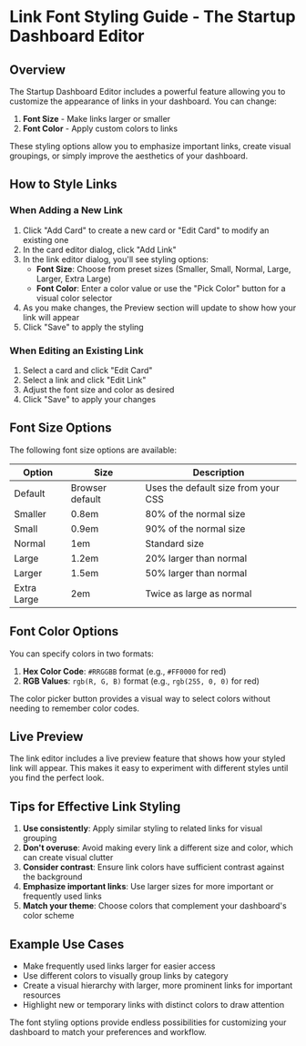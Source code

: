 # Link Font Styling Guide - The Startup Dashboard Editor

## Overview

The Startup Dashboard Editor includes a powerful feature allowing you to customize the appearance of links in your dashboard. You can change:

1. **Font Size** - Make links larger or smaller
2. **Font Color** - Apply custom colors to links

These styling options allow you to emphasize important links, create visual groupings, or simply improve the aesthetics of your dashboard.

## How to Style Links

### When Adding a New Link

1. Click "Add Card" to create a new card or "Edit Card" to modify an existing one
2. In the card editor dialog, click "Add Link"
3. In the link editor dialog, you'll see styling options:
   - **Font Size**: Choose from preset sizes (Smaller, Small, Normal, Large, Larger, Extra Large)
   - **Font Color**: Enter a color value or use the "Pick Color" button for a visual color selector
4. As you make changes, the Preview section will update to show how your link will appear
5. Click "Save" to apply the styling

### When Editing an Existing Link

1. Select a card and click "Edit Card"
2. Select a link and click "Edit Link"
3. Adjust the font size and color as desired
4. Click "Save" to apply your changes

## Font Size Options

The following font size options are available:

| Option | Size | Description |
|--------|------|-------------|
| Default | Browser default | Uses the default size from your CSS |
| Smaller | 0.8em | 80% of the normal size |
| Small | 0.9em | 90% of the normal size |
| Normal | 1em | Standard size |
| Large | 1.2em | 20% larger than normal |
| Larger | 1.5em | 50% larger than normal |
| Extra Large | 2em | Twice as large as normal |

## Font Color Options

You can specify colors in two formats:

1. **Hex Color Code**: `#RRGGBB` format (e.g., `#FF0000` for red)
2. **RGB Values**: `rgb(R, G, B)` format (e.g., `rgb(255, 0, 0)` for red)

The color picker button provides a visual way to select colors without needing to remember color codes.

## Live Preview

The link editor includes a live preview feature that shows how your styled link will appear. This makes it easy to experiment with different styles until you find the perfect look.

## Tips for Effective Link Styling

1. **Use consistently**: Apply similar styling to related links for visual grouping
2. **Don't overuse**: Avoid making every link a different size and color, which can create visual clutter
3. **Consider contrast**: Ensure link colors have sufficient contrast against the background
4. **Emphasize important links**: Use larger sizes for more important or frequently used links
5. **Match your theme**: Choose colors that complement your dashboard's color scheme

## Example Use Cases

- Make frequently used links larger for easier access
- Use different colors to visually group links by category
- Create a visual hierarchy with larger, more prominent links for important resources
- Highlight new or temporary links with distinct colors to draw attention

The font styling options provide endless possibilities for customizing your dashboard to match your preferences and workflow.

